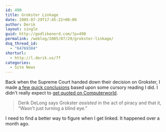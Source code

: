```yaml
---
id: 490
title: Grokster Linkage
date: 2005-07-29T17:45:22+00:00
author: Derik
layout: single
guid: http://godlikenerd.com/?p=490
permalink: /weblog/2005/07/29/grokster-linkage/
dsq_thread_id:
  - "64769384"
shorturl:
  - http://l.derik.us/7f
categories:
  - Site News
---
```

Back when the Supreme Court handed down their decision on Grokster, I made [a few quick conclusions](http://godlikenerd.com/weblog/2005/06/27/grokster-loses/) based upon some cursory reading I did. I didn't really expect to [get quoted on Computerworld](http://www.computerworld.com/blogs/node/464).

> Derik DeLong says Grokster _assisted_ in the act of piracy and that it, &#8220;Wasn't just turning a blind eye.&#8221;

I need to find a better way to figure when I get linked. It happened over a month ago.